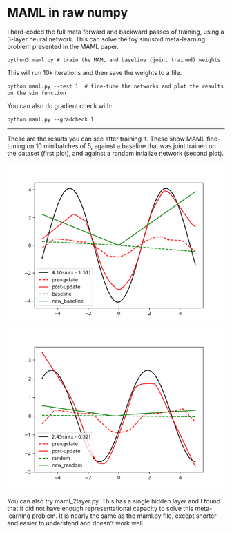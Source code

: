 # MAML in raw numpy

I hard-coded the full meta forward and backward passes of training, using a 3-layer neural
network.  This can solve the toy sinusoid meta-learning problem presented in the 
MAML paper.


```
python3 maml.py # train the MAML and baseline (joint trained) weights
```

This will run 10k iterations and then save the weights to a file.


```
python maml.py --test 1  # fine-tune the networks and plot the results on the sin function
```


You can also do gradient check with:

```
python maml.py --gradcheck 1  
```


----

These are the results you can see after training it.  These show MAML
fine-tuning on 10 minibatches of 5, against a baseline that was joint
trained on the dataset (first plot), and against a random intialize
network (second plot).

![numpy MAML sinusoid baseline](/assets/numpy/maml_baseline.png)
![numpy MAML sinusoid random](/assets/numpy/maml_random.png)



You can also try maml_2layer.py.  This has a single hidden layer and I found that 
it did not have enough representational capacity to solve this meta-learning
problem.  It is nearly the same as the maml.py file, except shorter and easier
to understand and doesn't work well.

